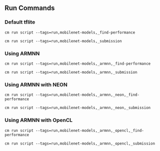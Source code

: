 ## Run Commands

### Default tflite
```
cm run script --tags=run,mobilenet-models,_find-performance
```
```
cm run script --tags=run,mobilenet-models,_submission
```

### Using ARMNN
```
cm run script --tags=run,mobilenet-models,_armnn,_find-performance
```
```
cm run script --tags=run,mobilenet-models,_armnn,_submission
```
### Using ARMNN with NEON
```
cm run script --tags=run,mobilenet-models,_armnn,_neon,_find-performance
```
```
cm run script --tags=run,mobilenet-models,_armnn,_neon,_submission
```

### Using ARMNN with OpenCL
```
cm run script --tags=run,mobilenet-models,_armnn,_opencl,_find-performance
```
```
cm run script --tags=run,mobilenet-models,_armnn,_opencl,_submission
```
